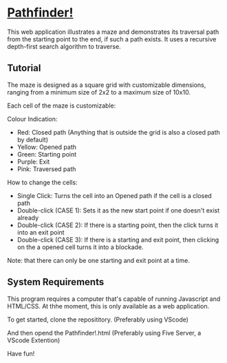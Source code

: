 # [Pathfinder!](https://kevnngyen.github.io/Pathfinder-/)

This web application illustrates a maze and demonstrates its traversal path from the starting point to the end, if such a path exists.
It uses a recursive depth-first search algorithm to traverse. 

## Tutorial
The maze is designed as a square grid with customizable dimensions, ranging from a minimum size of 2x2 to a maximum size of 10x10. 

Each cell of the maze is customizable:

Colour Indication:
- Red: Closed path (Anything that is outside the grid is also a closed path by default)
- Yellow: Opened path
- Green: Starting point
- Purple: Exit
- Pink: Traversed path

How to change the cells:

- Single Click: Turns the cell into an Opened path if the cell is a closed path
- Double-click (CASE 1): Sets it as the new start point if one doesn't exist already
- Double-click (CASE 2): If there is a starting point, then the click turns it into an exit point
- Double-click (CASE 3): If there is a starting and exit point, then clicking on the a opened cell turns it into a blockade. 

Note: that there can only be one starting and exit point at a time.

## System Requirements
This program requires a computer that's capable of running Javascript and HTML/CSS. At thhe moment, this is only available as a web application. 

To get started, clone the reposititory. (Preferably using VScode)

And then opend the Pathfinder!.html (Preferably using Five Server, a VScode Extention)

Have fun!
